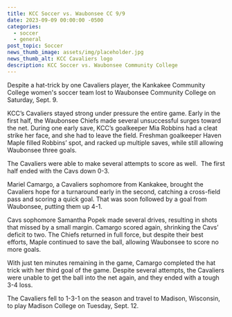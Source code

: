 ```yaml
---
title: KCC Soccer vs. Waubonsee CC 9/9
date: 2023-09-09 00:00:00 -0500
categories:
  - soccer
  - general
post_topic: Soccer
news_thumb_image: assets/img/placeholder.jpg
news_thumb_alt: KCC Cavaliers logo
description: KCC Soccer vs. Waubonsee Community College
---
```

Despite a hat-trick by one Cavaliers player, the Kankakee Community College women's soccer team lost to Waubonsee Community College on Saturday, Sept. 9.

KCC’s Cavaliers stayed strong under pressure the entire game. Early in the first half, the Waubonsee Chiefs made several unsuccessful surges toward the net. During one early save, KCC’s goalkeeper Mia Robbins had a cleat strike her face, and she had to leave the field. Freshman goalkeeper Haven Maple filled Robbins’ spot, and racked up multiple saves, while still allowing Waubonsee three goals.

The Cavaliers were able to make several attempts to score as well. &nbsp;The first half ended with the Cavs down 0-3.

Mariel Camargo, a Cavaliers sophomore from Kankakee, brought the Cavaliers hope for a turnaround early in the second, catching a cross-field pass and scoring a quick goal. That was soon followed by a goal from Waubonsee, putting them up 4-1.

Cavs sophomore Samantha Popek made several drives, resulting in shots that missed by a small margin. Camargo scored again, shrinking the Cavs’ deficit to two. The Chiefs returned in full force, but despite their best efforts, Maple continued to save the ball, allowing Waubonsee to score no more goals.

With just ten minutes remaining in the game, Camargo completed the hat trick with her third goal of the game. Despite several attempts, the Cavaliers were unable to get the ball into the net again, and they ended with a tough 3-4 loss.

The Cavaliers fell to 1-3-1 on the season and travel to Madison, Wisconsin, to play Madison College on Tuesday, Sept. 12.
